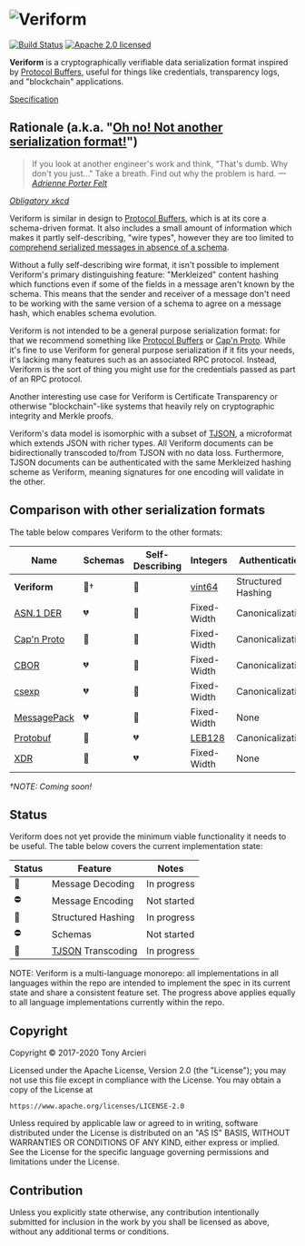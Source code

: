 # ![Veriform](https://raw.githubusercontent.com/clasp-lang/veriform/develop/img/veriform.png)

[![Build Status][build-image]][build-link]
[![Apache 2.0 licensed][license-image]][license-link]

**Veriform** is a cryptographically verifiable data serialization format
inspired by [Protocol Buffers], useful for things like credentials, transparency
logs, and "blockchain" applications.

[Specification]

## Rationale (a.k.a. "[Oh no! Not another serialization format!][ohno]")

> If you look at another engineer's work and think, "That's dumb. Why don't you just..."
> Take a breath. Find out why the problem is hard. _—[Adrienne Porter Felt][apf]_

*[Obligatory xkcd]*

Veriform is similar in design to [Protocol Buffers], which is at its core
a schema-driven format. It also includes a small amount of information which
makes it partly self-describing, "wire types", however they are too limited to
[comprehend serialized messages in absence of a schema][protobuf limitations].

Without a fully self-describing wire format, it isn't possible to implement
Veriform's primary distinguishing feature: "Merkleized" content hashing
which functions even if some of the fields in a message aren't known by the
schema. This means that the sender and receiver of a message don't need to
be working with the same version of a schema to agree on a message hash,
which enables schema evolution.

Veriform is not intended to be a general purpose serialization format: for that
we recommend something like [Protocol Buffers] or [Cap'n Proto]. While it's fine
to use Veriform for general purpose serialization if it fits your needs, it's
lacking many features such as an associated RPC protocol. Instead, Veriform is
the sort of thing you might use for the credentials passed as part of an RPC
protocol.

Another interesting use case for Veriform is Certificate Transparency or otherwise
"blockchain"-like systems that heavily rely on cryptographic integrity and
Merkle proofs.

Veriform's data model is isomorphic with a subset of [TJSON], a microformat
which extends JSON with richer types. All Veriform documents can be bidirectionally
transcoded to/from TJSON with no data loss. Furthermore, TJSON documents
can be authenticated with the same Merkleized hashing scheme as Veriform,
meaning signatures for one encoding will validate in the other.

## Comparison with other serialization formats

The table below compares Veriform to the other formats:

| Name          | Schemas         | Self-Describing  | Integers        | Authentication     | Standardization |
|---------------|-----------------|------------------|-----------------|--------------------|-----------------|
| **Veriform**  | :green_heart:†  | :green_heart:    | [vint64]        | Structured Hashing | None            |
| [ASN.1 DER]   | :broken_heart:  | :yellow_heart:   | Fixed-Width     | Canonicalization   | ITU/IETF        |
| [Cap'n Proto] | :green_heart:   | :green_heart:    | Fixed-Width     | Canonicalization   | None            |
| [CBOR]        | :broken_heart:  | :green_heart:    | Fixed-Width     | Canonicalization   | IETF            |
| [csexp]       | :broken_heart:  | :green_heart:    | Fixed-Width     | Canonicalization   | IETF            |
| [MessagePack] | :broken_heart:  | :green_heart:    | Fixed-Width     | None               | None            |
| [Protobuf]    | :green_heart:   | :broken_heart:   | [LEB128]        | Canonicalization   | None            |
| [XDR]         | :green_heart:   | :broken_heart:   | Fixed-Width     | None               | IETF            |

*†NOTE: Coming soon!*

## Status

Veriform does not yet provide the minimum viable functionality it needs to be
useful. The table below covers the current implementation state:

| Status             | Feature               | Notes             |
|--------------------|-----------------------|-------------------|
| :construction:     | Message Decoding      | In progress       |
| :no_entry:         | Message Encoding      | Not started       |
| :construction:     | Structured Hashing    | In progress       |
| :no_entry:         | Schemas               | Not started       |
| :construction:     | [TJSON] Transcoding   | In progress       |

NOTE: Veriform is a multi-language monorepo: all implementations in all languages
within the repo are intended to implement the spec in its current state and
share a consistent feature set. The progress above applies equally to all
language implementations currently within the repo.

## Copyright

Copyright © 2017-2020 Tony Arcieri

Licensed under the Apache License, Version 2.0 (the "License");
you may not use this file except in compliance with the License.
You may obtain a copy of the License at

    https://www.apache.org/licenses/LICENSE-2.0

Unless required by applicable law or agreed to in writing, software
distributed under the License is distributed on an "AS IS" BASIS,
WITHOUT WARRANTIES OR CONDITIONS OF ANY KIND, either express or implied.
See the License for the specific language governing permissions and
limitations under the License.

## Contribution

Unless you explicitly state otherwise, any contribution intentionally
submitted for inclusion in the work by you shall be licensed as above,
without any additional terms or conditions.

[//]: # (badges)

[build-image]: https://github.com/clasp-lang/veriform/workflows/Rust/badge.svg?branch=develop&event=push
[build-link]: https://github.com/clasp-lang/veriform/actions?query=workflow%3ARust
[license-image]: https://img.shields.io/badge/license-Apache2.0-blue.svg
[license-link]: https://github.com/clasp-lang/veriform/blob/develop/LICENSE

[//]: # (general links)

[Specification]: https://github.com/clasp-lang/veriform/blob/develop/spec/draft-veriform-spec.md
[ohno]: https://scottlocklin.wordpress.com/2017/04/02/please-stop-writing-new-serialization-protocols/
[apf]: https://twitter.com/__apf__/status/867751153026482177
[Obligatory xkcd]: https://xkcd.com/927/
[Protocol Buffers]: https://developers.google.com/protocol-buffers/
[protobuf limitations]: https://github.com/google/protobuf/issues/2629
[TJSON]: https://www.tjson.org/
[vint64]: https://github.com/clasp-lang/veriform/blob/develop/spec/draft-veriform-spec.md#64-bit-unsigned-variable-width-integers-vint64

[//]: # (comparison table links)

[ASN.1 DER]: https://www.itu.int/rec/T-REC-X.690-201508-I/en
[Cap'n Proto]: https://capnproto.org/
[CBOR]: https://tools.ietf.org/html/rfc7049
[csexp]: https://en.wikipedia.org/wiki/Canonical_S-expressions
[MessagePack]: https://msgpack.org/
[LEB128]: https://en.wikipedia.org/wiki/LEB128
[Protobuf]: https://developers.google.com/protocol-buffers/
[XDR]: https://en.wikipedia.org/wiki/External_Data_Representation
